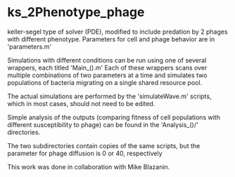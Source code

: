 # ks_2Phenotype_phage
keller-segel type of solver (PDE), modified to include predation by 2 phages with different phenotype.
Parameters for cell and phage behavior are in 'parameters.m' 

Simulations with different conditions can be run using one of several wrappers, each titled 'Main_().m'
Each of these wrappers scans over multiple combinations of two parameters at a time and simulates 
two populations of bacteria migrating on a single shared resource pool. 

The actual simulations are performed by the 'simulateWave.m' scripts, which in most cases, should not need to be edited.

Simple analysis of the outputs (comparing fitness of cell populations with different susceptibility to phage) 
can be found in the 'Analysis_()/' directories. 

The two subdirectories contain copies of the same scripts, but the parameter for phage diffusion is 0 or 40, respectively

This work was done in collaboration with Mike Blazanin.
